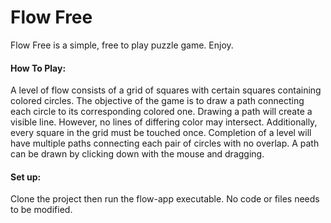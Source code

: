# Flow Free
Flow Free is a simple, free to play puzzle game. Enjoy. 

#### How To Play:
A level of flow consists of a grid of squares with certain squares containing colored
circles. The objective of the game is to draw a path connecting each circle to its
corresponding colored one. Drawing a path will create a visible line. However, no lines
of differing color may intersect. Additionally, every square in the grid must be touched
once. Completion of a level will have multiple paths connecting each pair of circles with
no overlap. A path can be drawn by clicking down with the mouse and dragging. 

#### Set up: 
Clone the project then run the flow-app executable. No code or files needs to be modified.
